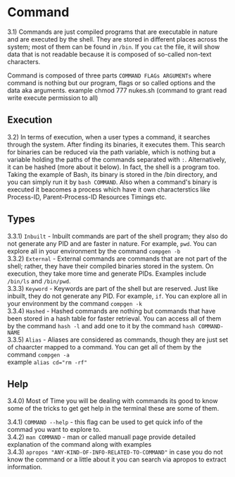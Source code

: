 # Command 

3.1) Commands are just compiled programs that are executable in nature and are executed by the shell. They are stored in different places across the system; most of them can be found in `/bin`. If you `cat` the file, it will show data that is not readable because it is composed of so-called non-text characters.

Command is composed of three parts `COMMAND FLAGs ARGUMENTs` where command is nothing but our program, flags or so called options and the data aka arguments. example chmod 777 nukes.sh (command to grant read write execute permission to all)

## Execution

3.2) In terms of execution, when a user types a command, it searches through the system. After finding its binaries, it executes them. This search for binaries can be reduced via the path variable, which is nothing but a variable holding the paths of the commands separated with `:`. Alternatively, it can be hashed (more about it below). In fact, the shell is a program too. Taking the example of Bash, its binary is stored in the /bin directory, and you can simply run it by `bash COMMAND`. Also when a command's binary is executed it beacomes a process which have it own characterstics like Process-ID, Parent-Process-ID Resources Timings etc.

## Types
3.3.1) `Inbuilt` - Inbuilt commands are part of the shell program; they also do not generate any PID and are faster in nature. For example, `pwd`. You can explore all in your environment by the command `compgen -b` <br>
3.3.2) `External` - External commands are commands that are not part of the shell; rather, they have their compiled binaries stored in the system. On execution, they take more time and generate PIDs. Examples include `/bin/ls` and `/bin/pwd`. <br>
3.3.3) `Keyword` - Keywords are part of the shell but are reserved. Just like inbuilt, they do not generate any PID. For example, `if`. You can explore all in your environment by the command `compgen -k`<br>
3.3.4) `Hashed` - Hashed commands are nothing but commands that have been stored in a hash table for faster retrieval. You can access all of them by the command `hash -l` and add one to it by the command `hash COMMAND-NAME`<br>
3.3.5) `Alias` - Aliases are considered as commands, though they are just set of chaarcter mapped to a command. You can get all of them by the command `compgen -a`<br> example `alias cd="rm -rf"`

## Help 
3.4.0) Most of Time you will be dealing with commands its good to know some of the tricks to get get help in the terminal these are some of them. <br>

3.4.1) `COMMAND --help` - this flag can be used to get quick info of the commad you want to explore to.<br>
3.4.2) `man COMMAND` - man or called manuall page provide detailed explanation of the command along with examples<br>
3.4.3) `apropos "ANY-KIND-OF-INFO-RELATED-TO-COMMAND"` in case you do not know the command or a little about it you can search via apropos to extract information.
